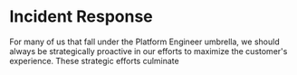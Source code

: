 # Incident Response

For many of us that fall under the Platform Engineer umbrella, we should always be strategically proactive in our efforts to maximize the customer's experience. These strategic efforts culminate 
